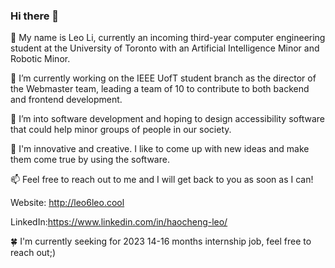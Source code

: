 ### Hi there 👋

 🔭 My name is Leo Li, currently an incoming third-year computer engineering student at the University of Toronto with an Artificial Intelligence Minor and Robotic Minor.

🌱 I’m currently working on the IEEE UofT student branch as the director of the Webmaster team, leading a team of 10 to contribute to both backend and frontend development.

👯 I’m into software development and hoping to design accessibility software that could help minor groups of people in our society.

🤠 I'm innovative and creative. I like to come up with new ideas and make them come true by using the software.

📫 Feel free to reach out to me and I will get back to you as soon as I can!

Website: http://leo6leo.cool

LinkedIn:https://www.linkedin.com/in/haocheng-leo/

🍀 I'm currently seeking for 2023 14-16 months internship job, feel free to reach out;)

<!--
**Leo6Leo/Leo6Leo** is a ✨ _special_ ✨ repository because its `README.md` (this file) appears on your GitHub profile.

Here are some ideas to get you started:

- 🔭 I’m currently working on ...
- 🌱 I’m currently learning ...
- 👯 I’m looking to collaborate on ...
- 🤔 I’m looking for help with ...
- 💬 Ask me about ...
- 📫 How to reach me: ...
- 😄 Pronouns: ...
- ⚡ Fun fact: ...
-->
